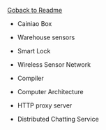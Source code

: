 [Goback to Readme](./readme.md)

- Cainiao Box

- Warehouse sensors

- Smart Lock


- Wireless Sensor Network


- Compiler


- Computer Architecture


- HTTP proxy server


- Distributed Chatting Service